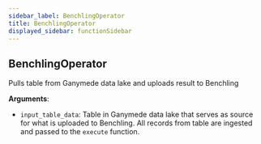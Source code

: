 ```yaml
---
sidebar_label: BenchlingOperator
title: BenchlingOperator
displayed_sidebar: functionSidebar
---
```


## BenchlingOperator

Pulls table from Ganymede data lake and uploads result to Benchling

**Arguments**:

- `input_table_data`: Table in Ganymede data lake that serves as source for what is uploaded to Benchling.  All records from table are ingested and passed to the `execute` function.

